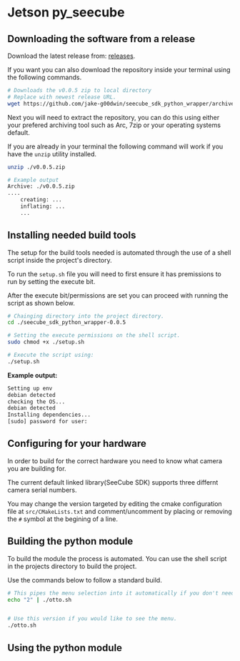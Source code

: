 # Jetson py_seecube


## Downloading the software from a release

Download the latest release from: [releases](https://github.com/jake-g00dwin/seecube_sdk_python_wrapper/releases).

If you want you can also download the repository inside your terminal using
the following commands.
```sh
# Downloads the v0.0.5 zip to local directory
# Replace with newest release URL.
wget https://github.com/jake-g00dwin/seecube_sdk_python_wrapper/archive/refs/tags/v0.0.5.zip
```

Next you will need to extract the repository, you can do this using either your
prefered archiving tool such as Arc, 7zip or your operating systems default.

If you are already in your terminal the following command will work if you have
the `unzip` utility installed.

```sh
unzip ./v0.0.5.zip

# Example output
Archive: ./v0.0.5.zip
....
    creating: ...
    inflating: ...
    ...
```


## Installing needed build tools

The setup for the build tools needed is automated through the use of a shell
script inside the project's directory.

To run the `setup.sh` file you will need to first ensure it has premissions
to run by setting the execute bit.

After the execute bit/permissions are set you can proceed with running the 
script as shown below.

```sh
# Chainging directory into the project directory.
cd ./seecube_sdk_python_wrapper-0.0.5

# Setting the execute permissions on the shell script.
sudo chmod +x ./setup.sh

# Execute the script using:
./setup.sh
```

**Example output:**
```sh
Setting up env
debian detected
checking the OS...
debian detected
Installing dependencies...
[sudo] password for user: 
```

## Configuring for your hardware

In order to build for the correct hardware you need to know what camera you are
building for.

The current default linked library(SeeCube SDK) supports three differnt camera
serial numbers.

You may change the version targeted by editing the cmake configuration file
at `src/CMakeLists.txt` and comment/uncomment by placing or removing the `#`
symbol at the begining of a line.

## Building the python module

To build the module the process is automated. You can use the shell script in 
the projects directory to build the project.

Use the commands below to follow a standard build.

```sh
# This pipes the menu selection into it automatically if you don't need the menu.
echo "2" | ./otto.sh


# Use this version if you would like to see the menu.
./otto.sh
```


## Using the python module
